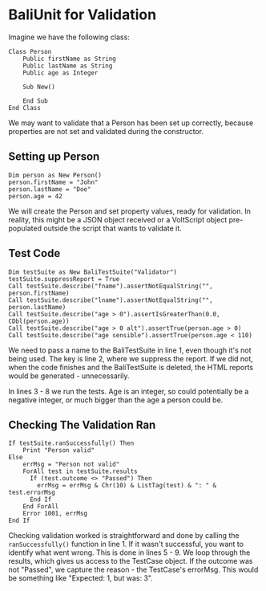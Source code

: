 # BaliUnit for Validation

Imagine we have the following class:

``` vbscript
Class Person
    Public firstName as String
    Public lastName as String
    Public age as Integer

    Sub New()
      
    End Sub
End Class
```

We may want to validate that a Person has been set up correctly, because properties are not set and validated during the constructor.

## Setting up Person

```vbscript
Dim person as New Person()
person.firstName = "John"
person.lastName = "Doe"
person.age = 42
```

We will create the Person and set property values, ready for validation. In reality, this might be a JSON object received or a VoltScript object pre-populated outside the script that wants to validate it.

## Test Code

```vbscript linenums="1"
Dim testSuite as New BaliTestSuite("Validator")
testSuite.suppressReport = True
Call testSuite.describe("fname").assertNotEqualString("", person.firstName)
Call testSuite.describe("lname").assertNotEqualString("", person.lastName)
Call testSuite.describe("age > 0").assertIsGreaterThan(0.0, CDbl(person.age))
Call testSuite.describe("age > 0 alt").assertTrue(person.age > 0)
Call testSuite.describe("age sensible").assertTrue(person.age < 110)
```

We need to pass a name to the BaliTestSuite in line 1, even though it's not being used. The key is line 2, where we suppress the report. If we did not, when the code finishes and the BaliTestSuite is deleted, the HTML reports would be generated - unnecessarily.

In lines 3 - 8 we run the tests. Age is an integer, so could potentially be a negative integer, or much bigger than the age a person could be.

## Checking The Validation Ran

```vbscript linenums="1"
If testSuite.ranSuccessfully() Then
    Print "Person valid"
Else
    errMsg = "Person not valid"
    ForAll test in testSuite.results
      If (test.outcome <> "Passed") Then
        errMsg = errMsg & Chr(10) & ListTag(test) & ": " & test.errorMsg
      End If
    End ForAll
    Error 1001, errMsg
End If
```

Checking validation worked is straightforward and done by calling the `ranSuccessfully()` function in line 1. If it wasn't successful, you want to identify what went wrong. This is done in lines 5 - 9. We loop through the results, which gives us access to the TestCase object. If the outcome was not "Passed", we capture the reason - the TestCase's errorMsg. This would be something like "Expected: 1, but was: 3".